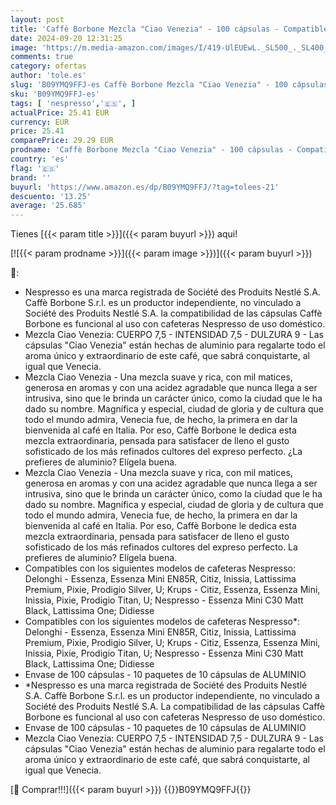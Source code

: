 ```yaml
---
layout: post
title: 'Caffè Borbone Mezcla "Ciao Venezia" - 100 cápsulas - Compatible con Cafeteras de uso domestico Nespresso'
date: 2024-09-20 12:31:25
image: 'https://m.media-amazon.com/images/I/419-UlEUEwL._SL500_._SL400_.jpg'
comments: true
category: ofertas
author: 'tole.es'
slug: 'B09YMQ9FFJ-es Caffè Borbone Mezcla "Ciao Venezia" - 100 cápsulas -...'
sku: 'B09YMQ9FFJ-es'
tags: [ 'nespresso','🇪🇸', ]
actualPrice: 25.41 EUR
currency: EUR
price: 25.41
comparePrice: 29.29 EUR
prodname: 'Caffè Borbone Mezcla "Ciao Venezia" - 100 cápsulas - Compatible con Cafeteras de uso domestico Nespresso'
country: 'es'
flag: '🇪🇸'
brand: ''
buyurl: 'https://www.amazon.es/dp/B09YMQ9FFJ/?tag=tolees-21'
descuento: '13.25'
average: '25.685'
---
```


Tienes [{{< param title >}}]({{< param buyurl >}}) aqui!

[![{{< param prodname >}}]({{< param image >}})]({{< param buyurl >}})

🔎:

- Nespresso es una marca registrada de Société des Produits Nestlé S.A. Caffè Borbone S.r.l. es un productor independiente, no vinculado a Société des Produits Nestlé S.A. la compatibilidad de las cápsulas Caffè Borbone es funcional al uso con cafeteras Nespresso de uso doméstico.
- Mezcla Ciao Venezia: CUERPO 7,5 - INTENSIDAD 7,5 - DULZURA 9 - Las cápsulas "Ciao Venezia" están hechas de aluminio para regalarte todo el aroma único y extraordinario de este café, que sabrá conquistarte, al igual que Venecia.
- Mezcla Ciao Venezia - Una mezcla suave y rica, con mil matices, generosa en aromas y con una acidez agradable que nunca llega a ser intrusiva, sino que le brinda un carácter único, como la ciudad que le ha dado su nombre. Magnífica y especial, ciudad de gloria y de cultura que todo el mundo admira, Venecia fue, de hecho, la primera en dar la bienvenida al café en Italia. Por eso, Caffè Borbone le dedica esta mezcla extraordinaria, pensada para satisfacer de lleno el gusto sofisticado de los más refinados cultores del expreso perfecto. ¿La prefieres de aluminio? Elígela buena.
- Mezcla Ciao Venezia - Una mezcla suave y rica, con mil matices, generosa en aromas y con una acidez agradable que nunca llega a ser intrusiva, sino que le brinda un carácter único, como la ciudad que le ha dado su nombre. Magnífica y especial, ciudad de gloria y de cultura que todo el mundo admira, Venecia fue, de hecho, la primera en dar la bienvenida al café en Italia. Por eso, Caffè Borbone le dedica esta mezcla extraordinaria, pensada para satisfacer de lleno el gusto sofisticado de los más refinados cultores del expreso perfecto. La prefieres de aluminio? Elígela buena.
- Compatibles con los siguientes modelos de cafeteras Nespresso: Delonghi - Essenza, Essenza Mini EN85R, Citiz, Inissia, Lattissima Premium, Pixie, Prodigio Silver, U; Krups - Citiz, Essenza, Essenza Mini, Inissia, Pixie, Prodigio Titan, U; Nespresso - Essenza Mini C30 Matt Black, Lattissima One; Didiesse
- Compatibles con los siguientes modelos de cafeteras Nespresso*: Delonghi - Essenza, Essenza Mini EN85R, Citiz, Inissia, Lattissima Premium, Pixie, Prodigio Silver, U; Krups - Citiz, Essenza, Essenza Mini, Inissia, Pixie, Prodigio Titan, U; Nespresso - Essenza Mini C30 Matt Black, Lattissima One; Didiesse
- Envase de 100 cápsulas - 10 paquetes de 10 cápsulas de ALUMINIO
- *Nespresso es una marca registrada de Société des Produits Nestlé S.A. Caffè Borbone S.r.l. es un productor independiente, no vinculado a Société des Produits Nestlé S.A. La compatibilidad de las cápsulas Caffè Borbone es funcional al uso con cafeteras Nespresso de uso doméstico.
- Envase de 100 cápsulas - 10 paquetes de 10 cápsulas de ALUMINIO
- Mezcla Ciao Venezia: CUERPO 7,5 - INTENSIDAD 7,5 - DULZURA 9 - Las cápsulas "Ciao Venezia" están hechas de aluminio para regalarte todo el aroma único y extraordinario de este café, que sabrá conquistarte, al igual que Venecia.

[🛒 Comprar!!!]({{< param buyurl >}})
{{<world>}}B09YMQ9FFJ{{</world>}}
